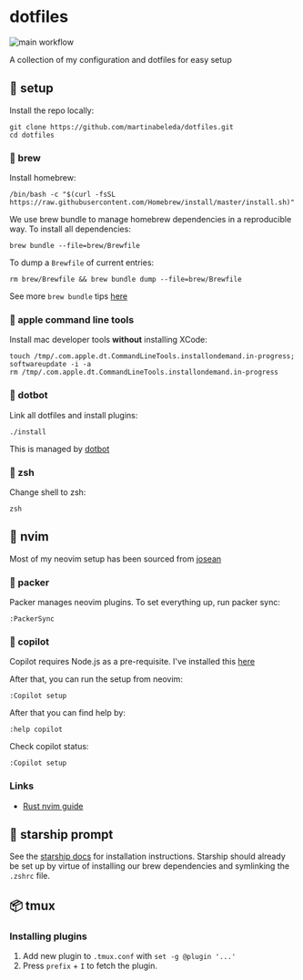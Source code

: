 # dotfiles

![main workflow](https://github.com/martinabeleda/dotfiles/actions/workflows/build.yaml/badge.svg)

A collection of my configuration and dotfiles for easy setup

## :construction: setup

Install the repo locally:

```shell
git clone https://github.com/martinabeleda/dotfiles.git
cd dotfiles
```

### :beers: brew

Install homebrew:

```shell
/bin/bash -c "$(curl -fsSL https://raw.githubusercontent.com/Homebrew/install/master/install.sh)"
```

We use brew bundle to manage homebrew dependencies in a reproducible way. To install all dependencies:

```shell
brew bundle --file=brew/Brewfile
```

To dump a `Brewfile` of current entries:

```shell
rm brew/Brewfile && brew bundle dump --file=brew/Brewfile
```

See more `brew bundle` tips [here](https://gist.github.com/ChristopherA/a579274536aab36ea9966f301ff14f3f)

### :green_apple: apple command line tools

Install mac developer tools **without** installing XCode:

```shell
touch /tmp/.com.apple.dt.CommandLineTools.installondemand.in-progress;
softwareupdate -i -a
rm /tmp/.com.apple.dt.CommandLineTools.installondemand.in-progress
```

### :robot: dotbot

Link all dotfiles and install plugins:

```shell
./install
```

This is managed by [dotbot](https://github.com/anishathalye/dotbot)

### :hammer: zsh

Change shell to zsh:

```shell
zsh
```

## :wrench: nvim

Most of my neovim setup has been sourced from [josean](https://www.youtube.com/watch?v=vdn_pKJUda8)

### :postbox: packer

Packer manages neovim plugins. To set everything up, run packer sync:

```shell
:PackerSync
```

### :robot: copilot

Copilot requires Node.js as a pre-requisite. I've installed this [here](https://nodejs.org/en/download)

After that, you can run the setup from neovim:

```
:Copilot setup
```

After that you can find help by:

```
:help copilot
```

Check copilot status:

```
:Copilot setup
```

### Links

- [Rust nvim guide](https://rsdlt.github.io/posts/rust-nvim-ide-guide-walkthrough-development-debug/)

## :rocket: starship prompt

See the [starship docs](https://starship.rs/guide/#%F0%9F%9A%80-installation) for installation instructions. Starship should already be set up by virtue of installing our brew dependencies and symlinking the `.zshrc` file.

## :package: tmux

### Installing plugins

1. Add new plugin to `.tmux.conf` with `set -g @plugin '...'`
1. Press `prefix` + `I` to fetch the plugin.
